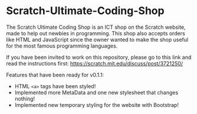 # Scratch-Ultimate-Coding-Shop

The Scratch Ultimate Coding Shop is an ICT shop on the Scratch website, made to help out newbies in programming. This shop 
also accepts orders like HTML and JavaScript since the owner wanted to make the shop useful for the most famous programming
languages.

If you have been invited to work on this repository, please go to this link and read the instructions first: https://scratch.mit.edu/discuss/post/3721250/

Features that have been ready for v0.1.1:

- HTML `<a>` tags have been styled!
- Implemented more MetaData and one new stylesheet that changes nothing!
- Implemented new temporary styling for the website with Bootstrap!
